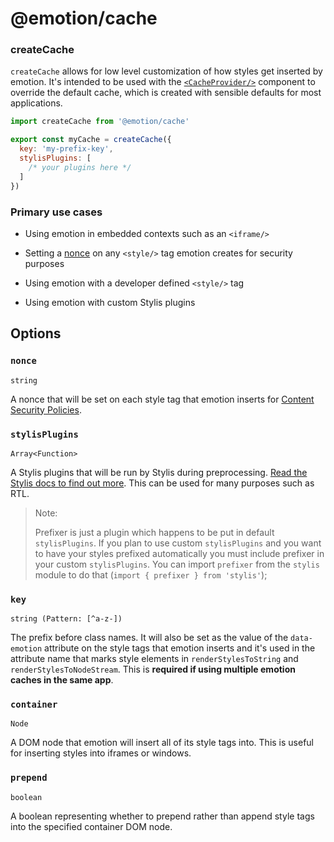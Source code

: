 # @emotion/cache

### createCache

`createCache` allows for low level customization of how styles get inserted by emotion. It's intended to be used with the [`<CacheProvider/>`](https://emotion.sh/docs/cache-provider) component to override the default cache, which is created with sensible defaults for most applications.

```javascript
import createCache from '@emotion/cache'

export const myCache = createCache({
  key: 'my-prefix-key',
  stylisPlugins: [
    /* your plugins here */
  ]
})
```

### Primary use cases

- Using emotion in embedded contexts such as an `<iframe/>`

- Setting a [nonce](#nonce) on any `<style/>` tag emotion creates for security purposes

- Using emotion with a developer defined `<style/>` tag

- Using emotion with custom Stylis plugins

## Options

### `nonce`

`string`

A nonce that will be set on each style tag that emotion inserts for [Content Security Policies](https://developer.mozilla.org/en-US/docs/Web/HTTP/CSP).

### `stylisPlugins`

`Array<Function>`

A Stylis plugins that will be run by Stylis during preprocessing. [Read the Stylis docs to find out more](https://github.com/thysultan/stylis.js#middleware). This can be used for many purposes such as RTL.

> Note:
>
> Prefixer is just a plugin which happens to be put in default `stylisPlugins`. If you plan to use custom `stylisPlugins` and you want to have your styles prefixed automatically you must include prefixer in your custom `stylisPlugins`. You can import `prefixer` from the `stylis` module to do that (`import { prefixer } from 'stylis'`);

### `key`

`string (Pattern: [^a-z-])`

The prefix before class names. It will also be set as the value of the `data-emotion` attribute on the style tags that emotion inserts and it's used in the attribute name that marks style elements in `renderStylesToString` and `renderStylesToNodeStream`. This is **required if using multiple emotion caches in the same app**.

### `container`

`Node`

A DOM node that emotion will insert all of its style tags into. This is useful for inserting styles into iframes or windows.

### `prepend`

`boolean`

A boolean representing whether to prepend rather than append style tags into the specified container DOM node.
